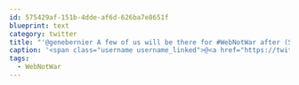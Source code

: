 ```yaml
---
id: 575429af-151b-4dde-af6d-626ba7e8651f
blueprint: text
category: twitter
title: "'@genebernier A few of us will be there for #WebNotWar after (Saturday).  You guys still going to be around?"
caption: '<span class="username username_linked">@<a href="https://twitter.com/genebernier" title="Gene Bernier">genebernier</a></span> A few of us will be there for <span class="hashtag hashtag_local">#<a href="http://tweettemp.darylchymko.ca/?tag=webnotwar">WebNotWar</a> after (Saturday).  You guys still going to be around?'
tags:
  - WebNotWar
---
```

